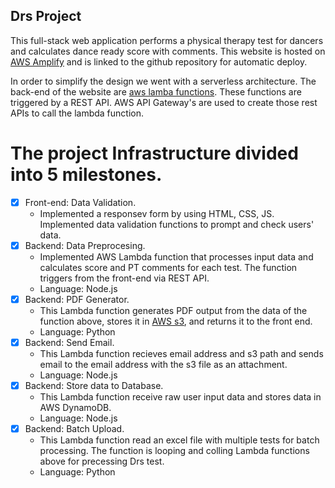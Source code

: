 ## Drs Project
This full-stack web application performs a physical therapy test for dancers and calculates dance ready score with comments. This website is hosted on [AWS Amplify](https://aws.amazon.com/amplify/) and is linked to the github repository for automatic deploy.

In order to simplify the design we went with a serverless architecture. The back-end of the website are [aws lamba functions](https://aws.amazon.com/lambda/). These functions are triggered by a REST API. AWS API Gateway's are used to create those rest APIs to call the lambda function.

# The project Infrastructure divided into 5 milestones.   
- [x] Front-end: Data Validation.<br>
  * Implemented a responsev form by using HTML, CSS, JS. Implemented data validation functions to prompt and check users' data.  
- [x] Backend: Data Preprocesing. <br>
  * Implemented AWS Lambda function that processes input data and calculates score and PT comments for each test. The function triggers from the front-end via REST API.
  * Language: Node.js
- [x] Backend: PDF Generator. <br>
   * This Lambda function generates PDF output from the data of the function above, stores it in [AWS s3](https://aws.amazon.com/s3/), and returns it to the front end.
   * Language: Python
- [x] Backend: Send Email. <br>
   * This Lambda function recieves email address and s3 path and sends email to the email address with the s3 file as an attachment.
   * Language: Node.js
- [x] Backend: Store data to Database. <br>
   * This Lambda function receive raw user input data and stores data in AWS DynamoDB.
   * Language: Node.js
- [x] Backend: Batch Upload. <br>
   * This Lambda function read an excel file with multiple tests for batch processing. The function is looping and colling Lambda functions above for precessing Drs test.
   * Language: Python
